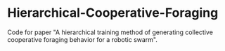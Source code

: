 # Hierarchical-Cooperative-Foraging
Code for paper "A hierarchical training method of generating collective cooperative foraging behavior for a robotic swarm".
